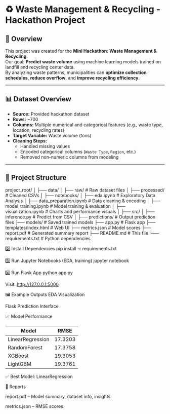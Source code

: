 # ♻ Waste Management & Recycling - Hackathon Project

## 📌 Overview
This project was created for the **Mini Hackathon: Waste Management & Recycling**.  
Our goal: **Predict waste volume** using machine learning models trained on landfill and recycling center data.  
By analyzing waste patterns, municipalities can **optimize collection schedules**, **reduce overflow**, and **improve recycling efficiency**.

---

## 📊 Dataset Overview
- **Source:** Provided hackathon dataset  
- **Rows:** ~700  
- **Columns:** Multiple numerical and categorical features (e.g., waste type, location, recycling rates)
- **Target Variable:** Waste volume (tons)
- **Cleaning Steps:**
  - Handled missing values
  - Encoded categorical columns (`Waste Type`, `Region`, etc.)
  - Removed non-numeric columns from modeling

---

## 📂 Project Structure

project_root/
│
├── data/
│ ├── raw/ # Raw dataset files
│ ├── processed/ # Cleaned CSVs
│
├── notebooks/
│ ├── eda.ipynb # Exploratory Data Analysis
│ ├── data_preparation.ipynb # Data cleaning & encoding
│ ├── model_training.ipynb # Model training & evaluation
│ ├── visualization.ipynb # Charts and performance visuals
│
├── src/
│ ├── inference.py # Predict from CSV
│
├── predictions/ # Output prediction files
├── models/ # Saved trained models
├── app.py # Flask app
├── templates/index.html # Web UI
├── metrics.json # Model scores
├── report.pdf # Generated summary report
├── README.md # This file
└── requirements.txt # Python dependencies

2️⃣ Install Dependencies
pip install -r requirements.txt

3️⃣ Run Jupyter Notebooks (EDA, training)
jupyter notebook

4️⃣ Run Flask App
python app.py


Visit: http://127.0.0.1:5000

🖼 Example Outputs
EDA Visualization

Flask Prediction Interface

📈 Model Performance

| Model            | RMSE    |
| ---------------- | ------- |
| LinearRegression | 17.3203 |
| RandomForest     | 17.3758 |
| XGBoost          | 19.3053 |
| LightGBM         | 19.3761 |

✅ Best Model: LinearRegression

📑 Reports

report.pdf – Model summary, dataset info, insights.

metrics.json – RMSE scores.